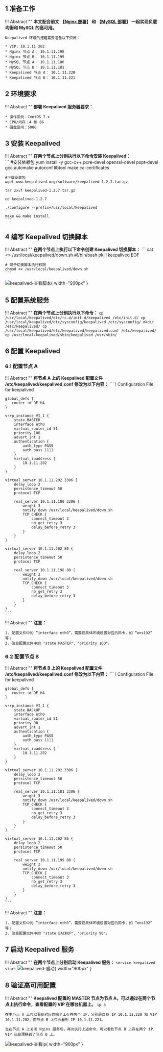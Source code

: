 ## 1 准备工作

!!! Abstract ""
    **本文配合前文 【[Nginx 部署](nginx_installation.md)】 和 【[MySQL 部署](mysql_installation.md)】 一起实现负载均衡和 MySQL 的高可用。**
    
    Keepalived 环境的搭建需要准备以下资源：
    
    * VIP: 10.1.11.202
    * Nginx 节点 A： 10.1.11.198
    * Nginx 节点 B： 10.1.11.199
    * MySQL 节点 A： 10.1.11.180
    * MySQL 节点 B： 10.1.11.181
    * Keepalived 节点 A： 10.1.11.220
    * Keepalived 节点 B： 10.1.11.221

## 2 环境要求

!!! Abstract ""
    **部署 Keepalived 服务器要求：**

    * 操作系统：CentOS 7.x
    * CPU/内存：4 核 8G
    * 磁盘空间：500G

## 3 安装 Keepalived

!!! Abstract ""
	**在两个节点上分别执行以下命令安装 Keepalived：**  
    ```
    #安装依赖包
    yum install -y gcc-c++ pcre-devel openssl-devel popt-devel gcc automake autoconf libtool make ca-certificates
    
    #下载安装包
    wget www.keepalived.org/software/keepalived-1.2.7.tar.gz
    
    tar zxvf keepalived-1.2.7.tar.gz
    
    cd keepalived-1.2.7
    
    ./configure --prefix=/usr/local/keepalived
    
    make && make install
    ```
    
## 4 编写 Keepalived 切换脚本

!!! Abstract ""
	**在两个节点上执行以下命令创建 Keepalived 切换脚本：**
    ```
    cat <<EOF >> /usr/local/keepalived/down.sh
    #!/bin/bash
    pkill keepalived
    EOF
    
    # 赋予切换脚本执行权限
    chmod +x /usr/local/keepalived/down.sh
    ```
![keepalived-查看脚本](../../img/installation/HA/keepalived-查看脚本.png){ width="900px" }

## 5 配置系统服务

!!! Abstract ""
	**在两个节点上分别执行以下命令：**
    ```
    cp /usr/local/keepalived/etc/rc.d/init.d/keepalived /etc/init.d/
    cp /usr/local/keepalived/etc/sysconfig/keepalived /etc/sysconfig/
    mkdir /etc/keepalived/
    cp /usr/local/keepalived/etc/keepalived/keepalived.conf /etc/keepalived/
    cp /usr/local/keepalived/sbin/keepalived /usr/sbin/
    ```

## 6 配置 Keepalived

### 6.1 配置节点 A

!!! Abstract ""
	**将节点 A 上的 Keepalived 配置文件 /etc/keepalived/keepalived.conf 修改为以下内容：** 
    ```
    ! Configuration File for keepalived
    
    global_defs {
       router_id DE_HA
    }
    
    vrrp_instance VI_1 {
        state MASTER
        interface eth0
        virtual_router_id 51
        priority 100
        advert_int 1
        authentication {
            auth_type PASS
            auth_pass 1111
        }
        virtual_ipaddress {
            10.1.11.202
        }
    }
    
    virtual_server 10.1.11.202 3306 {
        delay_loop 2
        persistence_timeout 50
        protocol TCP
    
        real_server 10.1.11.180 3306 {
            weight 3
            notify_down /usr/local/keepalived/down.sh
            TCP_CHECK {
                connect_timeout 3
                nb_get_retry 3
                delay_before_retry 3
            }
        }
    }
    
    virtual_server 10.1.11.202 80 {
        delay_loop 2
        persistence_timeout 50
        protocol TCP
    
        real_server 10.1.11.198 80 {
            weight 3
            notify_down /usr/local/keepalived/down.sh
            TCP_CHECK {
                connect_timeout 3
                nb_get_retry 3
                delay_before_retry 3
            }
        }
    }
    ```

!!! Abstract ""
    **注意：**

    1. 配置文件中的 “interface eth0”，需要视具体环境设置对应的网卡，如 “ens192” 等；       
    2. 注意配置文件中的 "state MASTER"、"priority 100"。


### 6.2 配置节点 B

!!! Abstract ""
	**将节点 B 上的 Keepalived 配置文件 /etc/keepalived/keepalived.conf 修改为以下内容：**
    ```
    ! Configuration File for keepalived
    
    global_defs {
       router_id DE_HA
    }
    
    vrrp_instance VI_1 {
        state BACkUP
        interface eth0
        virtual_router_id 51
        priority 90
        advert_int 1
        authentication {
            auth_type PASS
            auth_pass 1111
        }
        virtual_ipaddress {
            10.1.11.202
        }
    }
    
    virtual_server 10.1.11.202 3306 {
        delay_loop 2
        persistence_timeout 50
        protocol TCP
    
        real_server 10.1.11.181 3306 {
            weight 3
            notify_down /usr/local/keepalived/down.sh
            TCP_CHECK {
                connect_timeout 3
                nb_get_retry 3
                delay_before_retry 3
            }
        }
    }
    
    virtual_server 10.1.11.202 80 {
        delay_loop 2
        persistence_timeout 50
        protocol TCP
    
        real_server 10.1.11.199 80 {
            weight 3
            notify_down /usr/local/keepalived/down.sh
            TCP_CHECK {
                connect_timeout 3
                nb_get_retry 3
                delay_before_retry 3
            }
        }
    }
    ```
    
!!! Abstract ""
    **注意：**
    
    1. 配置文件中的 “interface eth0”，需要视具体环境设置对应的网卡，如 “ens192” 等；       
    2. 注意配置文件中的 "state BACKUP"、"priority 90"。

## 7 启动 Keepalived 服务

!!! Abstract ""
	**在两个节点上分别启动 Keepalived 服务：** 
    ```
    service keepalived start
    ```
![keepalived-启动](../../img/installation/HA/keepalived-启动.png){ width="900px" }

## 8 验证高可用配置

!!! Abstract ""
	**Keepalived 配置的 MASTER 节点为节点 A，可以通过在两个节点上执行命令，查看配置的 VIP 在哪台机器上。** 
    ```
    ip a
    ```
    
    在主节点 A 上可以看到对应的网卡上存在两个 IP，分别是自身 IP 10.1.11.220 和 VIP 10.1.11.202，而节点 B 上只会看到 IP 10.1.11.221。
    
    当在节点 A 上关闭 Nginx 服务后，再次执行上述命令，可以看到节点 B 上存在两个 IP，VIP 已经漂移到了节点 B 上。
![keepalived-查看ip](../../img/installation/HA/keepalived-查看ip.png){ width="900px" }
